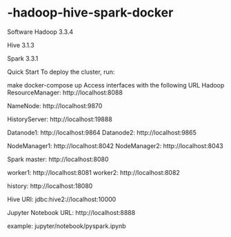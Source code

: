 # -hadoop-hive-spark-docker

Software
Hadoop 3.3.4

Hive 3.1.3

Spark 3.3.1

Quick Start
To deploy the cluster, run:

make
docker-compose up
Access interfaces with the following URL
Hadoop
ResourceManager: http://localhost:8088

NameNode: http://localhost:9870

HistoryServer: http://localhost:19888

Datanode1: http://localhost:9864 Datanode2: http://localhost:9865

NodeManager1: http://localhost:8042 NodeManager2: http://localhost:8043

Spark
master: http://localhost:8080

worker1: http://localhost:8081 worker2: http://localhost:8082

history: http://localhost:18080

Hive
URI: jdbc:hive2://localhost:10000

Jupyter Notebook
URL: http://localhost:8888

example: jupyter/notebook/pyspark.ipynb
